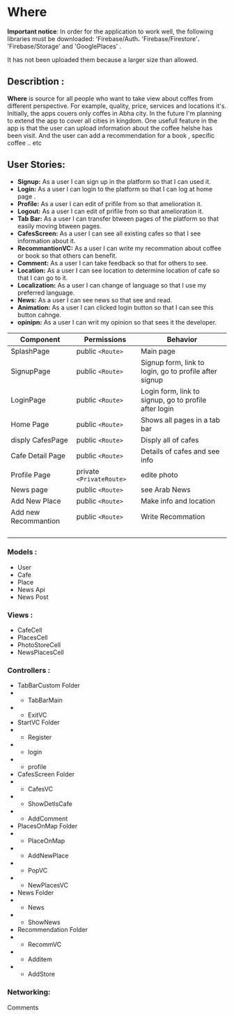 # Where
**Important notice**:
In order for the application to work well, the following libraries must be downloaded:
'Firebase/Auth،
'Firebase/Firestore'،
'Firebase/Storage' and
'GooglePlaces' .

It has not been uploaded them because a larger size than allowed.


## Describtion :
**Where** is source for all people who want to take view about coffes from different perspective. For example, quality, price, services and locations it's.
Initially, the apps couers only coffes in Abha city. In the future I'm planning to extend the app to cover all cities in kingdom.
One usefull feature in the app is that the user can upload information about the coffee helshe has been visit.
And the user can add a recommendation for a book , specific coffee .. etc

## User Stories: 

- **Signup:** As a user I can sign up in the platform so that I can used it.
- **Login:** As a user I can login to the platform so that I can log at home page .
- **Profile:** As a user I can edit of prifile from so that amelioration it.
- **Logout:** As a user I can edit of prifile from so that amelioration it.
- **Tab Bar:** As a user I can transfer btween pages of the platform so that easily moving btween pages.
- **CafesScreen:** As a user I can see all existing cafes so that I see information about it.
- **RecommantionVC:** As a user I can write my recommation about coffee or book so that others can benefit.
- **Comment:** As a user I can take feedback so that for others to see.
- **Location:** As a user I can see location to determine location of cafe so that I can go to it.
- **Localization:** As a user I can change of language so that I use my preferred language.
- **News:** As a user I can see news so that see and read.
- **Animation:** As a user I can clicked login button so that I can see this button cahnge.
- **opinipn:** As a user I can writ my opinion so that sees it the developer.


| Component            | Permissions                | Behavior                                                     |
| -------------------- | -------------------------- | ------------------------------------------------------------ |
| SplashPage           | public `<Route>`           | Main page                                                    |
| SignupPage           | public `<Route>`           | Signup form, link to login, go to profile after signup       |
| LoginPage            | public `<Route>`           | Login form, link to signup, go to profile after login        |
| Home Page            | public `<Route>`           | Shows all pages in a tab bar                                 |
| disply CafesPage     | public `<Route>`           | Disply all of cafes                                          |
| Cafe Detail Page     | public `<Route>`           | Details of cafes and see info                                |
| Profile Page         | private `<PrivateRoute>`   | edite photo                                                  |
| News page            | public `<Route>`           | see Arab News                                                |
| Add New Place        | public `<Route>`           | Make info and location                                       |
| Add new Recommantion | public `<Route>`           | Write Recommation                                            |
|                      |                            |                                                              |
|                      |                            |                                                              |
|                      |                            |                                                              |
|                      |                            |                                                              |

### Models :
- User
- Cafe
- Place
- News Api
- News Post

### Views :
- CafeCell
- PlacesCell
- PhotoStoreCell
- NewsPlacesCell

### Controllers :
- TabBarCustom Folder
- - TabBarMain
- - ExitVC
- StartVC Folder
- - Register
- - login
- - profile
- CafesScreen Folder
- - CafesVC
- - ShowDetlsCafe
- - AddComment
- PlacesOnMap Folder
- - PlaceOnMap
- - AddNewPlace
- - PopVC
- - NewPlacesVC
- News Folder
- - News
- - ShowNews
- Recommendation Folder
- - RecommVC
- - Additem
- - AddStore

### Networking:
 Comments
 
